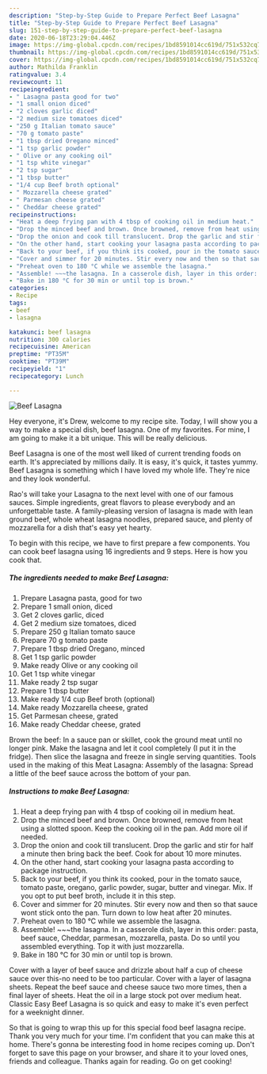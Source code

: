 ```yaml
---
description: "Step-by-Step Guide to Prepare Perfect Beef Lasagna"
title: "Step-by-Step Guide to Prepare Perfect Beef Lasagna"
slug: 151-step-by-step-guide-to-prepare-perfect-beef-lasagna
date: 2020-06-18T23:29:04.446Z
image: https://img-global.cpcdn.com/recipes/1bd8591014cc619d/751x532cq70/beef-lasagna-recipe-main-photo.jpg
thumbnail: https://img-global.cpcdn.com/recipes/1bd8591014cc619d/751x532cq70/beef-lasagna-recipe-main-photo.jpg
cover: https://img-global.cpcdn.com/recipes/1bd8591014cc619d/751x532cq70/beef-lasagna-recipe-main-photo.jpg
author: Mathilda Franklin
ratingvalue: 3.4
reviewcount: 11
recipeingredient:
- " Lasagna pasta good for two"
- "1 small onion diced"
- "2 cloves garlic diced"
- "2 medium size tomatoes diced"
- "250 g Italian tomato sauce"
- "70 g tomato paste"
- "1 tbsp dried Oregano minced"
- "1 tsp garlic powder"
- " Olive or any cooking oil"
- "1 tsp white vinegar"
- "2 tsp sugar"
- "1 tbsp butter"
- "1/4 cup Beef broth optional"
- " Mozzarella cheese grated"
- " Parmesan cheese grated"
- " Cheddar cheese grated"
recipeinstructions:
- "Heat a deep frying pan with 4 tbsp of cooking oil in medium heat."
- "Drop the minced beef and brown. Once browned, remove from heat using a slotted spoon. Keep the cooking oil in the pan. Add more oil if needed."
- "Drop the onion and cook till translucent. Drop the garlic and stir for half a minute then bring back the beef. Cook for about 10 more minutes."
- "On the other hand, start cooking your lasagna pasta according to package instruction."
- "Back to your beef, if you think its cooked, pour in the tomato sauce, tomato paste, oregano, garlic powder, sugar, butter and vinegar. Mix. If you opt to put beef broth, include it in this step."
- "Cover and simmer for 20 minutes. Stir every now and then so that sauce wont stick onto the pan. Turn down to low heat after 20 minutes."
- "Preheat oven to 180 °C while we assemble the lasagna."
- "Assemble! ~~~the lasagna. In a casserole dish, layer in this order: pasta, beef sauce, Cheddar, parmesan, mozzarella, pasta. Do so until you assembled everything. Top it with just mozzarella."
- "Bake in 180 °C for 30 min or until top is brown."
categories:
- Recipe
tags:
- beef
- lasagna

katakunci: beef lasagna 
nutrition: 300 calories
recipecuisine: American
preptime: "PT35M"
cooktime: "PT39M"
recipeyield: "1"
recipecategory: Lunch

---
```



![Beef Lasagna](https://img-global.cpcdn.com/recipes/1bd8591014cc619d/751x532cq70/beef-lasagna-recipe-main-photo.jpg)

Hey everyone, it's Drew, welcome to my recipe site. Today, I will show you a way to make a special dish, beef lasagna. One of my favorites. For mine, I am going to make it a bit unique. This will be really delicious.

Beef Lasagna is one of the most well liked of current trending foods on earth. It's appreciated by millions daily. It is easy, it's quick, it tastes yummy. Beef Lasagna is something which I have loved my whole life. They're nice and they look wonderful.

Rao&#39;s will take your Lasagna to the next level with one of our famous sauces. Simple ingredients, great flavors to please everybody and an unforgettable taste. A family-pleasing version of lasagna is made with lean ground beef, whole wheat lasagna noodles, prepared sauce, and plenty of mozzarella for a dish that&#39;s easy yet hearty.


To begin with this recipe, we have to first prepare a few components. You can cook beef lasagna using 16 ingredients and 9 steps. Here is how you cook that.

<!--inarticleads1-->

##### The ingredients needed to make Beef Lasagna:

1. Prepare  Lasagna pasta, good for two
1. Prepare 1 small onion, diced
1. Get 2 cloves garlic, diced
1. Get 2 medium size tomatoes, diced
1. Prepare 250 g Italian tomato sauce
1. Prepare 70 g tomato paste
1. Prepare 1 tbsp dried Oregano, minced
1. Get 1 tsp garlic powder
1. Make ready  Olive or any cooking oil
1. Get 1 tsp white vinegar
1. Make ready 2 tsp sugar
1. Prepare 1 tbsp butter
1. Make ready 1/4 cup Beef broth (optional)
1. Make ready  Mozzarella cheese, grated
1. Get  Parmesan cheese, grated
1. Make ready  Cheddar cheese, grated


Brown the beef: In a sauce pan or skillet, cook the ground meat until no longer pink. Make the lasagna and let it cool completely (I put it in the fridge). Then slice the lasagna and freeze in single serving quantities. Tools used in the making of this Meat Lasagna: Assembly of the lasagna: Spread a little of the beef sauce across the bottom of your pan. 

<!--inarticleads2-->

##### Instructions to make Beef Lasagna:

1. Heat a deep frying pan with 4 tbsp of cooking oil in medium heat.
1. Drop the minced beef and brown. Once browned, remove from heat using a slotted spoon. Keep the cooking oil in the pan. Add more oil if needed.
1. Drop the onion and cook till translucent. Drop the garlic and stir for half a minute then bring back the beef. Cook for about 10 more minutes.
1. On the other hand, start cooking your lasagna pasta according to package instruction.
1. Back to your beef, if you think its cooked, pour in the tomato sauce, tomato paste, oregano, garlic powder, sugar, butter and vinegar. Mix. If you opt to put beef broth, include it in this step.
1. Cover and simmer for 20 minutes. Stir every now and then so that sauce wont stick onto the pan. Turn down to low heat after 20 minutes.
1. Preheat oven to 180 °C while we assemble the lasagna.
1. Assemble! ~~~the lasagna. In a casserole dish, layer in this order: pasta, beef sauce, Cheddar, parmesan, mozzarella, pasta. Do so until you assembled everything. Top it with just mozzarella.
1. Bake in 180 °C for 30 min or until top is brown.


Cover with a layer of beef sauce and drizzle about half a cup of cheese sauce over this-no need to be too particular. Cover with a layer of lasagna sheets. Repeat the beef sauce and cheese sauce two more times, then a final layer of sheets. Heat the oil in a large stock pot over medium heat. Classic Easy Beef Lasagna is so quick and easy to make it&#39;s even perfect for a weeknight dinner. 

So that is going to wrap this up for this special food beef lasagna recipe. Thank you very much for your time. I'm confident that you can make this at home. There's gonna be interesting food in home recipes coming up. Don't forget to save this page on your browser, and share it to your loved ones, friends and colleague. Thanks again for reading. Go on get cooking!
